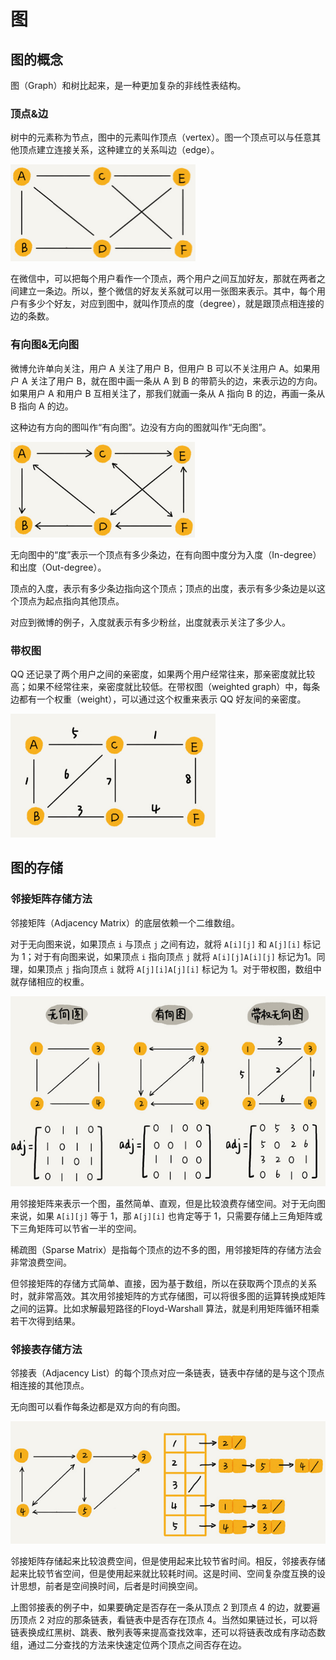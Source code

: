 # 图

## 图的概念

图（Graph）和树比起来，是一种更加复杂的非线性表结构。

### 顶点&边

树中的元素称为节点，图中的元素叫作顶点（vertex）。图一个顶点可以与任意其他顶点建立连接关系，这种建立的关系叫边（edge）。

![](./img/vertex.png)

在微信中，可以把每个用户看作一个顶点，两个用户之间互加好友，那就在两者之间建立一条边。所以，整个微信的好友关系就可以用一张图来表示。其中，每个用户有多少个好友，对应到图中，就叫作顶点的度（degree），就是跟顶点相连接的边的条数。

### 有向图&无向图

微博允许单向关注，用户 A 关注了用户 B，但用户 B 可以不关注用户 A。如果用户 A 关注了用户 B，就在图中画一条从 A 到 B 的带箭头的边，来表示边的方向。如果用户 A 和用户 B 互相关注了，那我们就画一条从 A 指向 B 的边，再画一条从 B 指向 A 的边。

这种边有方向的图叫作“有向图”。边没有方向的图就叫作“无向图”。

![](./img/graph.png)

无向图中的“度”表示一个顶点有多少条边，在有向图中度分为入度（In-degree）和出度（Out-degree）。

顶点的入度，表示有多少条边指向这个顶点；顶点的出度，表示有多少条边是以这个顶点为起点指向其他顶点。

对应到微博的例子，入度就表示有多少粉丝，出度就表示关注了多少人。

### 带权图

QQ 还记录了两个用户之间的亲密度，如果两个用户经常往来，那亲密度就比较高；如果不经常往来，亲密度就比较低。在带权图（weighted graph）中，每条边都有一个权重（weight），可以通过这个权重来表示 QQ 好友间的亲密度。

![](./img/weight_graph.png)

## 图的存储

### 邻接矩阵存储方法

邻接矩阵（Adjacency Matrix）的底层依赖一个二维数组。

对于无向图来说，如果顶点 `i` 与顶点 `j` 之间有边，就将 `A[i][j]` 和 `A[j][i]` 标记为 1；对于有向图来说，如果顶点 `i` 指向顶点 `j` 就将 `A[i][j]A[i][j]` 标记为1。同理，如果顶点 `j` 指向顶点 `i` 就将 `A[j][i]A[j][i]` 标记为 1。对于带权图，数组中就存储相应的权重。

![](./img/weight_direction_graph.png)

用邻接矩阵来表示一个图，虽然简单、直观，但是比较浪费存储空间。对于无向图来说，如果 `A[i][j]` 等于 1，那 `A[j][i]` 也肯定等于 1，只需要存储上三角矩阵或下三角矩阵可以节省一半的空间。

稀疏图（Sparse Matrix）是指每个顶点的边不多的图，用邻接矩阵的存储方法会非常浪费空间。

但邻接矩阵的存储方式简单、直接，因为基于数组，所以在获取两个顶点的关系时，就非常高效。其次用邻接矩阵的方式存储图，可以将很多图的运算转换成矩阵之间的运算。比如求解最短路径的Floyd-Warshall 算法，就是利用矩阵循环相乘若干次得到结果。

### 邻接表存储方法

邻接表（Adjacency List）的每个顶点对应一条链表，链表中存储的是与这个顶点相连接的其他顶点。

无向图可以看作每条边都是双方向的有向图。

![](./img/adjacent_list.png)

邻接矩阵存储起来比较浪费空间，但是使用起来比较节省时间。相反，邻接表存储起来比较节省空间，但是使用起来就比较耗时间。这是时间、空间复杂度互换的设计思想，前者是空间换时间，后者是时间换空间。

上图邻接表的例子中，如果要确定是否存在一条从顶点 2 到顶点 4 的边，就要遍历顶点 2 对应的那条链表，看链表中是否存在顶点 4。当然如果链过长，可以将链表换成红黑树、跳表、散列表等来提高查找效率，还可以将链表改成有序动态数组，通过二分查找的方法来快速定位两个顶点之间否存在边。




























